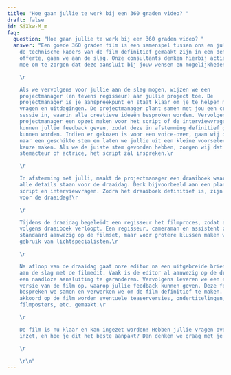 ```yaml
---
title: "Hoe gaan jullie te werk bij een 360 graden video? "
draft: false
id: SiXkw-M_m
faq:
  question: "Hoe gaan jullie te werk bij een 360 graden video? "
  answer: "Een goede 360 graden film is een samenspel tussen ons en jullie. Zodra
    de technische kaders van de film definitief gemaakt zijn in een definitieve
    offerte, gaan we aan de slag. Onze consultants denken hierbij actief met je
    mee om te zorgen dat deze aansluit bij jouw wensen en mogelijkheden.\r

    \r

    Als we vervolgens voor jullie aan de slag mogen, wijzen we een
    projectmanager (en tevens regisseur) aan jullie project toe. De
    projectmanager is je aanspreekpunt en staat klaar om je te helpen met al je
    vragen en uitdagingen. De projectmanager plant samen met jou een creatieve
    sessie in, waarin alle creatieve ideeën besproken worden. Vervolgens zal de
    projectmanager een opzet maken voor het script of de interviewvragen. Hierop
    kunnen jullie feedback geven, zodat deze in afstemming definitief gemaakt
    kunnen worden. Indien er gekozen is voor een voice-over, gaan wij op zoek
    naar een geschikte stem en laten we jullie uit een kleine voorselectie een
    keuze maken. Als we de juiste stem gevonden hebben, zorgen wij dat deze
    stemacteur of actrice, het script zal inspreken.\r

    \r

    In afstemming met julli, maakt de projectmanager een draaiboek waarin
    alle details staan voor de draaidag. Denk bijvoorbeeld aan een planning,
    script en interviewvragen. Zodra het draaiboek definitief is, zijn we klaar
    voor de draaidag!\r

    \r

    Tijdens de draaidag begeleidt een regisseur het filmproces, zodat alles
    volgens draaiboek verloopt. Een regisseur, cameraman en assistent zijn
    standaard aanwezig op de filmset, maar voor grotere klussen maken we ook
    gebruik van lichtspecialisten.\r

    \r

    Na afloop van de draaidag gaat onze editor na een uitgebreide briefing
    aan de slag met de filmedit. Vaak is de editor al aanwezig op de draaidag om
    een naadloze aansluiting te garanderen. Vervolgens leveren we een eerste
    versie van de film op, waarop jullie feedback kunnen geven. Deze feedback
    bespreken we samen en verwerken we om de film definitief te maken. Na
    akkoord op de film worden eventuele teaserversies, ondertitelingen,
    filmposters, etc. gemaakt.\r

    \r

    De film is nu klaar en kan ingezet worden! Hebben jullie vragen over de
    inzet, en hoe je dit het beste aanpakt? Dan denken we graag met je mee.\r

    \r

    \r\n"
---
```

